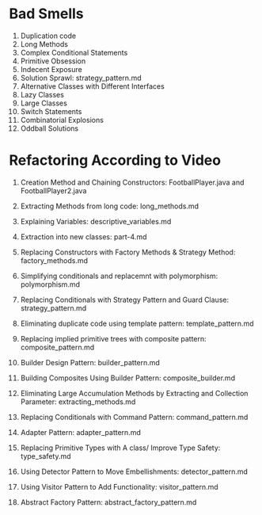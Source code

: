 # Bad Smells

1. Duplication code
2. Long Methods
3. Complex Conditional Statements
4. Primitive Obsession
5. Indecent Exposure
6. Solution Sprawl: strategy_pattern.md
7. Alternative Classes with Different Interfaces
8. Lazy Classes
9. Large Classes
10. Switch Statements
11. Combinatorial Explosions
12. Oddball Solutions

# Refactoring According to Video

1. Creation Method and Chaining Constructors:
    FootballPlayer.java and FootballPlayer2.java

2. Extracting Methods from long code:
    long_methods.md

3. Explaining Variables:
    descriptive_variables.md

4. Extraction into new classes:
    part-4.md

5. Replacing Constructors with Factory Methods & Strategy Method:
    factory_methods.md

6. Simplifying conditionals and replacemnt with polymorphism:
    polymorphism.md

7. Replacing Conditionals with Strategy Pattern and Guard Clause:
    strategy_pattern.md

8. Eliminating duplicate code using template pattern:
    template_pattern.md

9. Replacing implied primitive trees with composite pattern:
    composite_pattern.md

10. Builder Design Pattern:
    builder_pattern.md
    
11. Building Composites Using Builder Pattern:
    composite_builder.md

12. Eliminating Large Accumulation Methods by Extracting and Collection Parameter:
    extracting_methods.md

13. Replacing Conditionals with Command Pattern:
    command_pattern.md

14. Adapter Pattern:
    adapter_pattern.md

15. Replacing Primitive Types with A class/ Improve Type Safety:
    type_safety.md

16. Using Detector Pattern to Move Embellishments:
    detector_pattern.md

17. Using Visitor Pattern to Add Functionality:
    visitor_pattern.md

18. Abstract Factory Pattern:
    abstract_factory_pattern.md